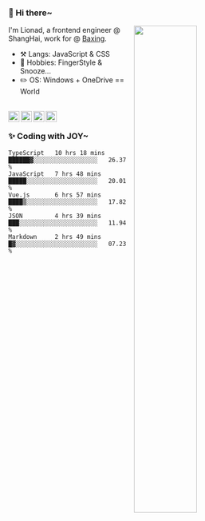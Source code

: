 ### 👋 Hi there~

[<img align="right" width="50%" src="https://github-readme-stats.vercel.app/api?username=Lionad-Morotar&show_icons=true">](https://metrics.lecoq.io/ouuan?template=classic)

I'm Lionad, a frontend engineer @ ShangHai, work for @ [Baxing](https://github.com/baixing).

- ⚒️ Langs: JavaScript & CSS
- 🎨 Hobbies: FingerStyle & Snooze...
- ✏️ OS: Windows + OneDrive == World

<br />

<a href="https://www.lionad.art">
  <img align="left" alt="lionad-art" width="22px" src="https://cdn.jsdelivr.net/npm/simple-icons@3.1.0/icons/wordpress.svg" />
</a>
<a href="#1806234223">
  <img align="left" alt="1806234223" width="22px" src="https://cdn.jsdelivr.net/npm/simple-icons@3.1.0/icons/tencentqq.svg" />
</a>
<a href="https://www.zhihu.com/people/Lionad">
  <img align="left" alt="132yse" width="22px" src="https://cdn.jsdelivr.net/npm/simple-icons@3.1.0/icons/zhihu.svg" />
</a>
<a href="https://github.com/Lionad-Morotar">
  <img align="left" alt="yisar" width="22px" src="https://cdn.jsdelivr.net/npm/simple-icons@3.1.0/icons/github.svg" />
</a>

<br />

### ✨ Coding with JOY~

<!--START_SECTION:waka-->
```text
TypeScript   10 hrs 18 mins  ██████▓░░░░░░░░░░░░░░░░░░   26.37 % 
JavaScript   7 hrs 48 mins   █████░░░░░░░░░░░░░░░░░░░░   20.01 % 
Vue.js       6 hrs 57 mins   ████▒░░░░░░░░░░░░░░░░░░░░   17.82 % 
JSON         4 hrs 39 mins   ███░░░░░░░░░░░░░░░░░░░░░░   11.94 % 
Markdown     2 hrs 49 mins   █▓░░░░░░░░░░░░░░░░░░░░░░░   07.23 % 
```
<!--END_SECTION:waka-->

